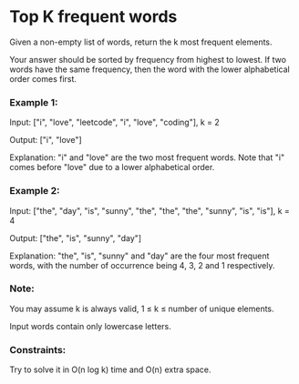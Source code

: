# Top K frequent words
Given a non-empty list of words, return the k most frequent elements.

Your answer should be sorted by frequency from highest to lowest. If two words have the same frequency, then the word with the lower alphabetical order comes first.

 

### Example 1:

Input: ["i", "love", "leetcode", "i", "love", "coding"], k = 2

Output: ["i", "love"]

Explanation: "i" and "love" are the two most frequent words.
    Note that "i" comes before "love" due to a lower alphabetical order.

### Example 2:

Input: ["the", "day", "is", "sunny", "the", "the", "the", "sunny", "is", "is"], k = 4

Output: ["the", "is", "sunny", "day"]

Explanation: "the", "is", "sunny" and "day" are the four most frequent words,
with the number of occurrence being 4, 3, 2 and 1 respectively.

### Note:

You may assume k is always valid, 1 ≤ k ≤ number of unique elements.

Input words contain only lowercase letters.

### Constraints:

Try to solve it in O(n log k) time and O(n) extra space.
